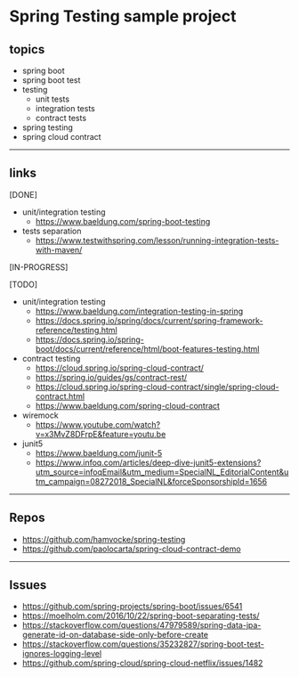 # Spring Testing sample project

## topics
* spring boot
* spring boot test
* testing
	* unit tests
	* integration tests
	* contract tests
* spring testing
* spring cloud contract

---

## links
[DONE]
* unit/integration testing
	* https://www.baeldung.com/spring-boot-testing
* tests separation
	* https://www.testwithspring.com/lesson/running-integration-tests-with-maven/

[IN-PROGRESS]

[TODO]
* unit/integration testing
	* https://www.baeldung.com/integration-testing-in-spring
	* https://docs.spring.io/spring/docs/current/spring-framework-reference/testing.html
	* https://docs.spring.io/spring-boot/docs/current/reference/html/boot-features-testing.html
* contract testing
	* https://cloud.spring.io/spring-cloud-contract/
	* https://spring.io/guides/gs/contract-rest/
	* https://cloud.spring.io/spring-cloud-contract/single/spring-cloud-contract.html
	* https://www.baeldung.com/spring-cloud-contract
* wiremock
	* https://www.youtube.com/watch?v=x3MvZ8DFrpE&feature=youtu.be
* junit5
	* https://www.baeldung.com/junit-5
	* https://www.infoq.com/articles/deep-dive-junit5-extensions?utm_source=infoqEmail&utm_medium=SpecialNL_EditorialContent&utm_campaign=08272018_SpecialNL&forceSponsorshipId=1656

---

## Repos
* https://github.com/hamvocke/spring-testing
* https://github.com/paolocarta/spring-cloud-contract-demo

---

## Issues
* https://github.com/spring-projects/spring-boot/issues/6541
* https://moelholm.com/2016/10/22/spring-boot-separating-tests/
* https://stackoverflow.com/questions/47979589/spring-data-jpa-generate-id-on-database-side-only-before-create
* https://stackoverflow.com/questions/35232827/spring-boot-test-ignores-logging-level
* https://github.com/spring-cloud/spring-cloud-netflix/issues/1482

